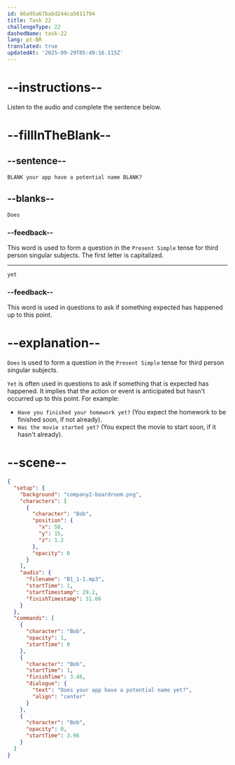 ```yaml
---
id: 66a95a67babd244ca5611794
title: Task 22
challengeType: 22
dashedName: task-22
lang: pt-BR
translated: true
updatedAt: '2025-09-29T05:49:16.115Z'
---
```


<!--
AUDIO REFERENCE:
Bob: Does your app have a potential name yet?
-->

# --instructions--

Listen to the audio and complete the sentence below.

# --fillInTheBlank--

## --sentence--

`BLANK your app have a potential name BLANK?`

## --blanks--

`Does`

### --feedback--

This word is used to form a question in the `Present Simple` tense for third person singular subjects. The first letter is capitalized.

---
`yet`

### --feedback--

This word is used in questions to ask if something expected has happened up to this point.

# --explanation--

`Does` is used to form a question in the `Present Simple` tense for third person singular subjects.

`Yet` is often used in questions to ask if something that is expected has happened. It implies that the action or event is anticipated but hasn't occurred up to this point. For example:

- `Have you finished your homework yet?` (You expect the homework to be finished soon, if not already).
- `Has the movie started yet?` (You expect the movie to start soon, if it hasn't already).


# --scene--

```json
{
  "setup": {
    "background": "company2-boardroom.png",
    "characters": [
      {
        "character": "Bob",
        "position": {
          "x": 50,
          "y": 15,
          "z": 1.2
        },
        "opacity": 0
      }
    ],
    "audio": {
      "filename": "B1_1-1.mp3",
      "startTime": 1,
      "startTimestamp": 29.2,
      "finishTimestamp": 31.66
    }
  },
  "commands": [
    {
      "character": "Bob",
      "opacity": 1,
      "startTime": 0
    },
    {
      "character": "Bob",
      "startTime": 1,
      "finishTime": 3.46,
      "dialogue": {
        "text": "Does your app have a potential name yet?",
        "align": "center"
      }
    },
    {
      "character": "Bob",
      "opacity": 0,
      "startTime": 3.96
    }
  ]
}
```
